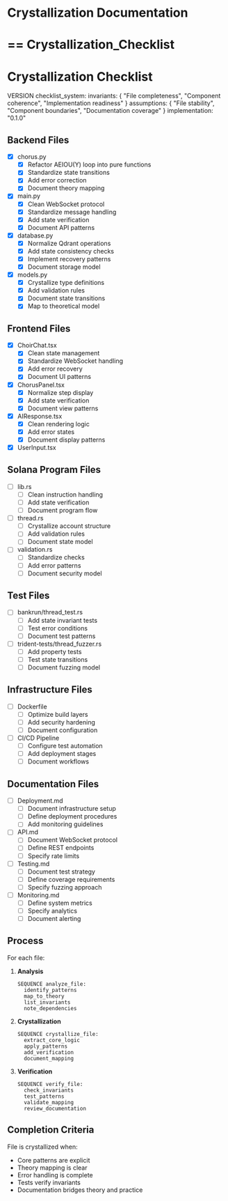 # Crystallization Documentation 




==
Crystallization_Checklist
==


# Crystallization Checklist

VERSION checklist_system:
  invariants: {
    "File completeness",
    "Component coherence",
    "Implementation readiness"
  }
  assumptions: {
    "File stability",
    "Component boundaries",
    "Documentation coverage"
  }
  implementation: "0.1.0"

## Backend Files

- [x] chorus.py
  - [x] Refactor AEIOU(Y) loop into pure functions
  - [x] Standardize state transitions
  - [x] Add error correction
  - [x] Document theory mapping

- [x] main.py
  - [x] Clean WebSocket protocol
  - [x] Standardize message handling
  - [x] Add state verification
  - [x] Document API patterns

- [x] database.py
  - [x] Normalize Qdrant operations
  - [x] Add state consistency checks
  - [x] Implement recovery patterns
  - [x] Document storage model

- [x] models.py
  - [x] Crystallize type definitions
  - [x] Add validation rules
  - [x] Document state transitions
  - [x] Map to theoretical model

## Frontend Files

- [x] ChoirChat.tsx
  - [x] Clean state management
  - [x] Standardize WebSocket handling
  - [x] Add error recovery
  - [x] Document UI patterns

- [x] ChorusPanel.tsx
  - [x] Normalize step display
  - [x] Add state verification
  - [x] Document view patterns

- [x] AIResponse.tsx
  - [x] Clean rendering logic
  - [x] Add error states
  - [x] Document display patterns

- [x] UserInput.tsx

## Solana Program Files

- [ ] lib.rs
  - [ ] Clean instruction handling
  - [ ] Add state verification
  - [ ] Document program flow

- [ ] thread.rs
  - [ ] Crystallize account structure
  - [ ] Add validation rules
  - [ ] Document state model

- [ ] validation.rs
  - [ ] Standardize checks
  - [ ] Add error patterns
  - [ ] Document security model

## Test Files

- [ ] bankrun/thread_test.rs
  - [ ] Add state invariant tests
  - [ ] Test error conditions
  - [ ] Document test patterns

- [ ] trident-tests/thread_fuzzer.rs
  - [ ] Add property tests
  - [ ] Test state transitions
  - [ ] Document fuzzing model

## Infrastructure Files

- [ ] Dockerfile
  - [ ] Optimize build layers
  - [ ] Add security hardening
  - [ ] Document configuration

- [ ] CI/CD Pipeline
  - [ ] Configure test automation
  - [ ] Add deployment stages
  - [ ] Document workflows

## Documentation Files

- [ ] Deployment.md
  - [ ] Document infrastructure setup
  - [ ] Define deployment procedures
  - [ ] Add monitoring guidelines

- [ ] API.md
  - [ ] Document WebSocket protocol
  - [ ] Define REST endpoints
  - [ ] Specify rate limits

- [ ] Testing.md
  - [ ] Document test strategy
  - [ ] Define coverage requirements
  - [ ] Specify fuzzing approach

- [ ] Monitoring.md
  - [ ] Define system metrics
  - [ ] Specify analytics
  - [ ] Document alerting

## Process

For each file:

1. **Analysis**
   ```
   SEQUENCE analyze_file:
     identify_patterns
     map_to_theory
     list_invariants
     note_dependencies
   ```

2. **Crystallization**
   ```
   SEQUENCE crystallize_file:
     extract_core_logic
     apply_patterns
     add_verification
     document_mapping
   ```

3. **Verification**
   ```
   SEQUENCE verify_file:
     check_invariants
     test_patterns
     validate_mapping
     review_documentation
   ```

## Completion Criteria

File is crystallized when:
- Core patterns are explicit
- Theory mapping is clear
- Error handling is complete
- Tests verify invariants
- Documentation bridges theory and practice
